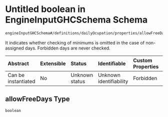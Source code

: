 # Untitled boolean in EngineInputGHCSchema Schema

```txt
engineInputGHCSchema#/definitions/dailyOcupation/properties/allowFreeDays
```

It indicates whether checking of minimums is omitted in the case of non-assigned days. Forbidden days are never checked.

| Abstract            | Extensible | Status         | Identifiable            | Custom Properties | Additional Properties | Access Restrictions | Defined In                                                        |
| :------------------ | :--------- | :------------- | :---------------------- | :---------------- | :-------------------- | :------------------ | :---------------------------------------------------------------- |
| Can be instantiated | No         | Unknown status | Unknown identifiability | Forbidden         | Allowed               | none                | [ghc.schema.json*](../out/ghc.schema.json "open original schema") |

## allowFreeDays Type

`boolean`
